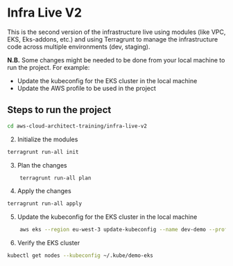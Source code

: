 # Infra Live V2
This is the second version of the infrastructure live using modules (like VPC, EKS, Eks-addons, etc.) and using Terragrunt to manage the infrastructure code across multiple environments (dev, staging).

**N.B.** Some changes might be needed to be done from your local machine to run the project. For example:
- Update the kubeconfig for the EKS cluster in the local machine
- Update the AWS profile to be used in the project

## Steps to run the project

```bash
cd aws-cloud-architect-training/infra-live-v2
```

2. Initialize the modules

```bash
terragrunt run-all init
```

3. Plan the changes

```bash
    terragrunt run-all plan
```

4. Apply the changes

```bash
terragrunt run-all apply
```

5. Update the kubeconfig for the EKS cluster in the local machine

```bash
    aws eks --region eu-west-3 update-kubeconfig --name dev-demo --profile $AWS_PROFILE --kubeconfig ~/.kube/demo-eks
```

6. Verify the EKS cluster

```bash
kubectl get nodes --kubeconfig ~/.kube/demo-eks
```
